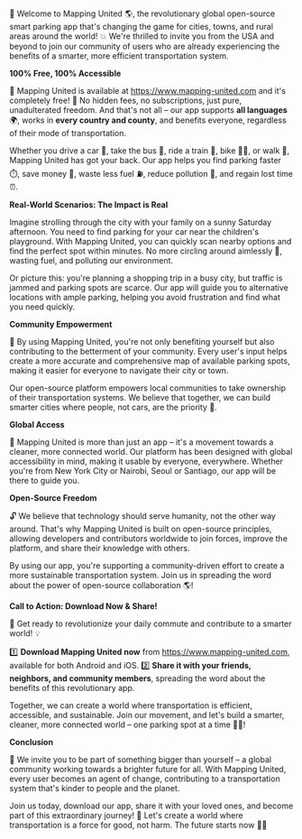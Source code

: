🚀 Welcome to Mapping United 🌎, the revolutionary global open-source smart parking app that's changing the game for cities, towns, and rural areas around the world! 💥 We're thrilled to invite you from the USA and beyond to join our community of users who are already experiencing the benefits of a smarter, more efficient transportation system.

**100% Free, 100% Accessible**

🎉 Mapping United is available at https://www.mapping-united.com and it's completely free! 🤑 No hidden fees, no subscriptions, just pure, unadulterated freedom. And that's not all – our app supports **all languages** 🌍, works in **every country and county**, and benefits everyone, regardless of their mode of transportation.

Whether you drive a car 🚗, take the bus 🚌, ride a train 🚂, bike 🚴‍♂️, or walk 👣, Mapping United has got your back. Our app helps you find parking faster ⏱️, save money 💸, waste less fuel ⛽️, reduce pollution 🌿, and regain lost time ⏰.

**Real-World Scenarios: The Impact is Real**

Imagine strolling through the city with your family on a sunny Saturday afternoon. You need to find parking for your car near the children's playground. With Mapping United, you can quickly scan nearby options and find the perfect spot within minutes. No more circling around aimlessly 🚗, wasting fuel, and polluting our environment.

Or picture this: you're planning a shopping trip in a busy city, but traffic is jammed and parking spots are scarce. Our app will guide you to alternative locations with ample parking, helping you avoid frustration and find what you need quickly.

**Community Empowerment**

🌟 By using Mapping United, you're not only benefiting yourself but also contributing to the betterment of your community. Every user's input helps create a more accurate and comprehensive map of available parking spots, making it easier for everyone to navigate their city or town.

Our open-source platform empowers local communities to take ownership of their transportation systems. We believe that together, we can build smarter cities where people, not cars, are the priority 🌈.

**Global Access**

🔴 Mapping United is more than just an app – it's a movement towards a cleaner, more connected world. Our platform has been designed with global accessibility in mind, making it usable by everyone, everywhere. Whether you're from New York City or Nairobi, Seoul or Santiago, our app will be there to guide you.

**Open-Source Freedom**

🔓 We believe that technology should serve humanity, not the other way around. That's why Mapping United is built on open-source principles, allowing developers and contributors worldwide to join forces, improve the platform, and share their knowledge with others.

By using our app, you're supporting a community-driven effort to create a more sustainable transportation system. Join us in spreading the word about the power of open-source collaboration 🌎!

**Call to Action: Download Now & Share!**

📱 Get ready to revolutionize your daily commute and contribute to a smarter world! 💡

1️⃣ **Download Mapping United now** from https://www.mapping-united.com, available for both Android and iOS.
2️⃣ **Share it with your friends, neighbors, and community members**, spreading the word about the benefits of this revolutionary app.

Together, we can create a world where transportation is efficient, accessible, and sustainable. Join our movement, and let's build a smarter, cleaner, more connected world – one parking spot at a time 🚀💕!

**Conclusion**

🌟 We invite you to be part of something bigger than yourself – a global community working towards a brighter future for all. With Mapping United, every user becomes an agent of change, contributing to a transportation system that's kinder to people and the planet.

Join us today, download our app, share it with your loved ones, and become part of this extraordinary journey! 💖 Let's create a world where transportation is a force for good, not harm. The future starts now 🌟🚀